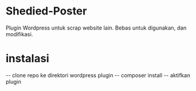 # Shedied-Poster
Plugin Wordpress untuk scrap website lain. Bebas untuk digunakan, dan modifikasi.

# instalasi
-- clone repo ke direktori wordpress plugin
-- composer install
-- aktifkan plugin
